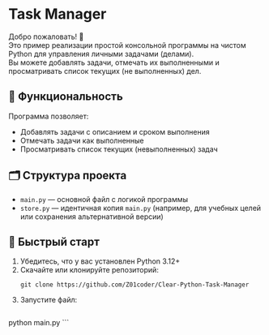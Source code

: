 # Task Manager

Добро пожаловать! 👋  
Это пример реализации простой консольной программы на чистом Python для управления личными задачами (делами).  
Вы можете добавлять задачи, отмечать их выполненными и просматривать список текущих (не выполненных) дел.

## 🧠 Функциональность

Программа позволяет:
- Добавлять задачи с описанием и сроком выполнения
- Отмечать задачи как выполненные
- Просматривать список текущих (невыполненных) задач

## 🗂 Структура проекта

- `main.py` — основной файл с логикой программы
- `store.py` — идентичная копия `main.py` (например, для учебных целей или сохранения альтернативной версии)

## 🚀 Быстрый старт

1. Убедитесь, что у вас установлен Python 3.12+
2. Скачайте или клонируйте репозиторий:
   ```
   git clone https://github.com/Z01coder/Clear-Python-Task-Manager
	```
3. Запустите файл:
	```
python main.py
	``` 
  
